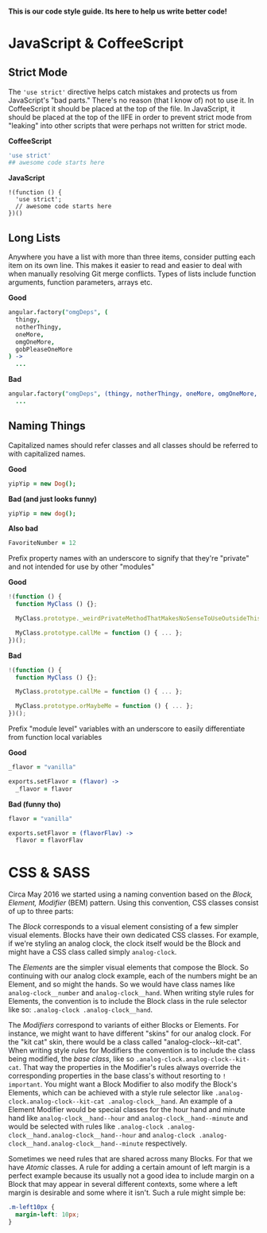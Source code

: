 #### This is our code style guide. Its here to help us write better code!

JavaScript & CoffeeScript
=========================

## Strict Mode

The `'use strict'` directive helps catch mistakes and protects us from JavaScript's "bad parts." There's no reason (that I know of) not to use it. In CoffeeScript it should be placed at the top of the file. In JavaScript, it should be placed at the top of the IIFE in order to prevent strict mode from "leaking" into other scripts that were perhaps not written for strict mode.

__CoffeeScript__

```CoffeeScript
'use strict'
## awesome code starts here
```

__JavaScript__

```
!(function () {
  'use strict';
  // awesome code starts here
})()
```



## Long Lists

Anywhere you have a list with more than three items, consider putting each item on its own line. This makes it easier to read and easier to deal with when manually resolving Git merge conflicts. Types of lists include function arguments, function parameters, arrays etc.

__Good__

```CoffeeScript
angular.factory("omgDeps", (
  thingy,
  notherThingy,
  oneMore,
  omgOneMore,
  gobPleaseOneMore
) ->
  ...
```

__Bad__
  
```CoffeeScript
angular.factory("omgDeps", (thingy, notherThingy, oneMore, omgOneMore, gobPleaseOneMore) ->
  ...
```



## Naming Things

Capitalized names should refer classes and all classes should be referred to with capitalized names. 

__Good__

```CoffeeScript
yipYip = new Dog();
```

__Bad (and just looks funny)__

```CoffeeScript
yipYip = new dog();
```

__Also bad__

```CoffeeScript
FavoriteNumber = 12
```

Prefix property names with an underscore to signify that they're "private" and not intended for use by other "modules"

__Good__

```JavaScript
!(function () {
  function MyClass () {};

  MyClass.prototype._weirdPrivateMethodThatMakesNoSenseToUseOutsideThisFile = function () { ... };

  MyClass.prototype.callMe = function () { ... };
})();
```

__Bad__

```JavaScript
!(function () {
  function MyClass () {};

  MyClass.prototype.callMe = function () { ... };

  MyClass.prototype.orMaybeMe = function () { ... };
})();
```

Prefix "module level" variables with an underscore to easily differentiate from function local variables

__Good__

```CoffeeScript
_flavor = "vanilla"

exports.setFlavor = (flavor) ->
  _flavor = flavor
```

__Bad (funny tho)__

```CoffeeScript
flavor = "vanilla"

exports.setFlavor = (flavorFlav) ->
  flavor = flavorFlav
```



CSS & SASS
==========

Circa May 2016 we started using a naming convention based on the _Block, Element, Modifier_ (BEM) pattern. Using this convention, CSS classes consist of up to three parts: 

The _Block_ corresponds to a visual element consisting of a few simpler visual elements. Blocks have their own dedicated CSS classes. For example, if we're styling an analog clock, the clock itself would be the Block and might have a CSS class called simply `analog-clock`.

The _Elements_ are the simpler visual elements that compose the Block. So continuing with our analog clock example, each of the numbers might be an Element, and so might the hands. So we would have class names like `analog-clock__number` and `analog-clock__hand`. When writing style rules for Elements, the convention is to include the Block class in the rule selector like so: `.analog-clock .analog-clock__hand`. 

The _Modifiers_ correspond to variants of either Blocks or Elements. For instance, we might want to have different "skins" for our analog clock. For the "kit cat" skin, there would be a class called "analog-clock--kit-cat". When writing style rules for Modifiers the convention is to include the class being modified, the _base class_, like so `.analog-clock.analog-clock--kit-cat`. That way the properties in the Modifier's rules always override the corresponding properties in the base class's without resorting to `! important`. You might want a Block Modifier to also modify the Block's Elements, which can be achieved with a style rule selector like `.analog-clock.analog-clock--kit-cat .analog-clock__hand`. An example of a Element Modifier would be special classes for the hour hand and minute hand like `analog-clock__hand--hour` and `analog-clock__hand--minute` and would be selected with rules like `.analog-clock .analog-clock__hand.analog-clock__hand--hour` and `analog-clock .analog-clock__hand.analog-clock__hand--minute` respectively.

Sometimes we need rules that are shared across many Blocks. For that we have _Atomic_ classes. A rule for adding a certain amount of left margin is a perfect example because its usually not a good idea to include margin on a Block that may appear in several different contexts, some where a left margin is desirable and some where it isn't. Such a rule might simple be:

```CSS
.m-left10px { 
  margin-left: 10px;
}
```
